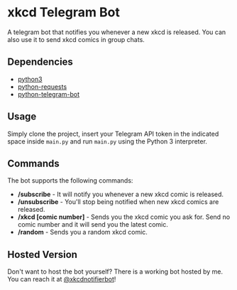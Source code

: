 # xkcd Telegram Bot
A telegram bot that notifies you whenever a new xkcd is released. You can also use it to send xkcd comics in group chats.

## Dependencies
* [python3](https://www.python.org)
* [python-requests](https://github.com/requests/requests/)
* [python-telegram-bot](https://github.com/python-telegram-bot/python-telegram-bot)

## Usage
Simply clone the project, insert your Telegram API token in the indicated space inside `main.py` and run `main.py` using the Python 3 interpreter.

## Commands
The bot supports the following commands:
* **/subscribe** - It will notify you whenever a new xkcd comic is released.
* **/unsubscribe** - You'll stop being notified when new xkcd comics are released.
* **/xkcd [comic number]** - Sends you the xkcd comic you ask for. Send no comic number and it will send you the latest comic.
* **/random** - Sends you a random xkcd comic.

## Hosted Version
Don't want to host the bot yourself? There is a working bot hosted by me. You can reach it at [@xkcdnotifierbot](https://t.me/xkcdnotifierbot)!
